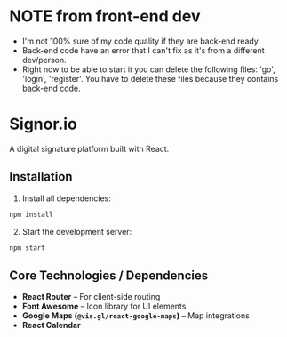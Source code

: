 # NOTE from front-end dev 
- I'm not 100% sure of my code quality if they are back-end ready.
- Back-end code have an error that I can't fix as it's from a different dev/person.
- Right now to be able to start it you can delete the following files: 'go', 'login', 'register'. You have to delete these files because they contains back-end code.

#  Signor.io

A digital signature platform built with React.

##  Installation

1. Install all dependencies:
```bash
npm install
```

2. Start the development server:
```bash
npm start
```

##  Core Technologies / Dependencies

- **React Router** – For client-side routing
- **Font Awesome** – Icon library for UI elements
- **Google Maps (`@vis.gl/react-google-maps`)** – Map integrations
- **React Calendar**


